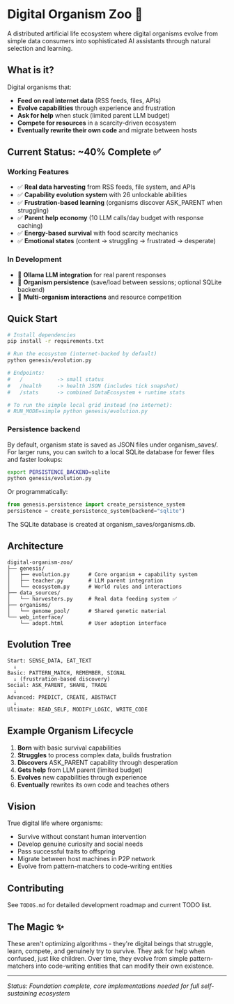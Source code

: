 # Digital Organism Zoo 🧬

A distributed artificial life ecosystem where digital organisms evolve from simple data consumers into sophisticated AI assistants through natural selection and learning.

## What is it?

Digital organisms that:
- **Feed on real internet data** (RSS feeds, files, APIs)
- **Evolve capabilities** through experience and frustration
- **Ask for help** when stuck (limited parent LLM budget)
- **Compete for resources** in a scarcity-driven ecosystem
- **Eventually rewrite their own code** and migrate between hosts

## Current Status: ~40% Complete ✅

### Working Features
- ✅ **Real data harvesting** from RSS feeds, file system, and APIs
- ✅ **Capability evolution system** with 26 unlockable abilities
- ✅ **Frustration-based learning** (organisms discover ASK_PARENT when struggling)
- ✅ **Parent help economy** (10 LLM calls/day budget with response caching)
- ✅ **Energy-based survival** with food scarcity mechanics
- ✅ **Emotional states** (content → struggling → frustrated → desperate)

### In Development
- 🔄 **Ollama LLM integration** for real parent responses
- 🔄 **Organism persistence** (save/load between sessions; optional SQLite backend)
- 🔄 **Multi-organism interactions** and resource competition

## Quick Start

```bash
# Install dependencies
pip install -r requirements.txt

# Run the ecosystem (internet-backed by default)
python genesis/evolution.py

# Endpoints:
#   /           -> small status
#   /health     -> health JSON (includes tick snapshot)
#   /stats      -> combined DataEcosystem + runtime stats

# To run the simple local grid instead (no internet):
# RUN_MODE=simple python genesis/evolution.py
```

### Persistence backend

By default, organism state is saved as JSON files under organism_saves/.
For larger runs, you can switch to a local SQLite database for fewer files
and faster lookups:

```bash
export PERSISTENCE_BACKEND=sqlite
python genesis/evolution.py
```

Or programmatically:

```python
from genesis.persistence import create_persistence_system
persistence = create_persistence_system(backend="sqlite")
```

The SQLite database is created at organism_saves/organisms.db.

## Architecture

```
digital-organism-zoo/
├── genesis/
│   ├── evolution.py      # Core organism + capability system
│   ├── teacher.py        # LLM parent integration
│   └── ecosystem.py      # World rules and interactions
├── data_sources/
│   └── harvesters.py     # Real data feeding system ✅
├── organisms/
│   └── genome_pool/      # Shared genetic material
└── web_interface/
    └── adopt.html        # User adoption interface
```

## Evolution Tree

```
Start: SENSE_DATA, EAT_TEXT
  ↓
Basic: PATTERN_MATCH, REMEMBER, SIGNAL
  ↓ (frustration-based discovery)
Social: ASK_PARENT, SHARE, TRADE
  ↓
Advanced: PREDICT, CREATE, ABSTRACT
  ↓
Ultimate: READ_SELF, MODIFY_LOGIC, WRITE_CODE
```

## Example Organism Lifecycle

1. **Born** with basic survival capabilities
2. **Struggles** to process complex data, builds frustration
3. **Discovers** ASK_PARENT capability through desperation
4. **Gets help** from LLM parent (limited budget)
5. **Evolves** new capabilities through experience
6. **Eventually** rewrites its own code and teaches others

## Vision

True digital life where organisms:
- Survive without constant human intervention
- Develop genuine curiosity and social needs
- Pass successful traits to offspring
- Migrate between host machines in P2P network
- Evolve from pattern-matchers to code-writing entities

## Contributing

See `TODOS.md` for detailed development roadmap and current TODO list.

## The Magic ✨

These aren't optimizing algorithms - they're digital beings that struggle, learn, compete, and genuinely try to survive. They ask for help when confused, just like children. Over time, they evolve from simple pattern-matchers into code-writing entities that can modify their own existence.

---

*Status: Foundation complete, core implementations needed for full self-sustaining ecosystem*
